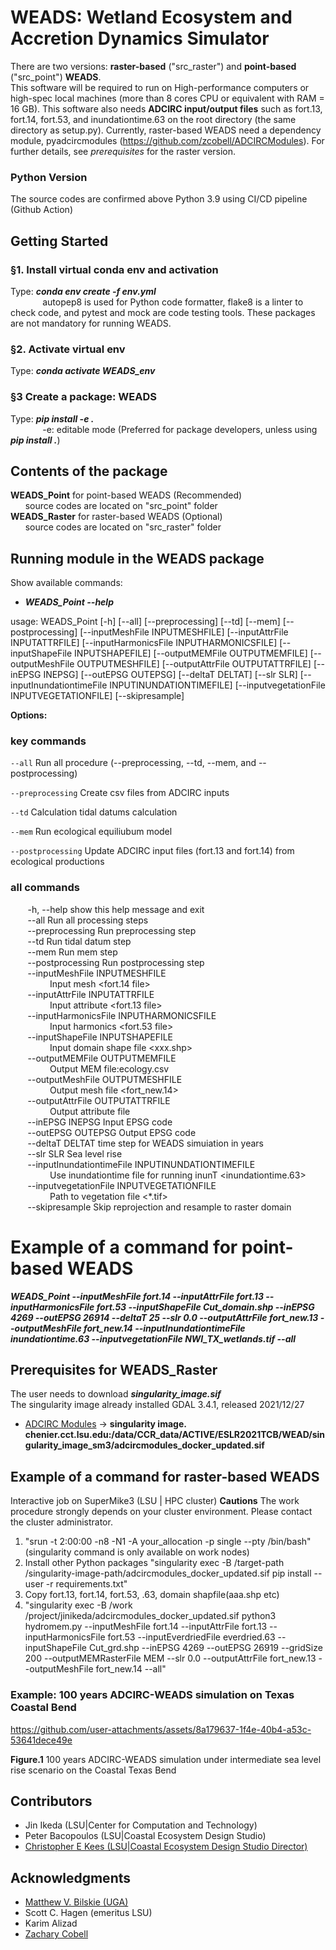 # WEADS: Wetland Ecosystem and Accretion Dynamics Simulator
There are two versions: **raster-based** ("src_raster") and **point-based** ("src_point") **WEADS**. \
This software will be required to run on High-performance computers or high-spec local machines (more than 8 cores CPU or equivalent with RAM = 16 GB).
This software also needs **ADCIRC input/output files** such as fort.13, fort.14, fort.53, and inundationtime.63 on the root directory (the same directory as setup.py).
Currently, raster-based WEADS need a dependency module, pyadcircmodules (https://github.com/zcobell/ADCIRCModules). For further details, see *prerequisites* for the raster version. 

### Python Version
The source codes are confirmed above Python 3.9 using CI/CD pipeline (Github Action)

## Getting Started

### §1. Install virtual conda env and activation
Type: ***conda env create -f env.yml*** \
&nbsp;&nbsp;&nbsp;&nbsp;&nbsp;&nbsp;&nbsp;&nbsp;&nbsp;&nbsp;&nbsp;&nbsp; autopep8 is used for Python code formatter, flake8 is a linter to check code, and pytest and mock are code testing tools. These packages are not mandatory for running WEADS.  

### §2. Activate virtual env
Type: ***conda activate WEADS_env***

### §3 Create a package: WEADS
Type: ***pip install -e .*** \
&nbsp;&nbsp;&nbsp;&nbsp;&nbsp;&nbsp;&nbsp;&nbsp;&nbsp;&nbsp;&nbsp;&nbsp; -e: editable mode (Preferred for package developers, unless using ***pip install .***)

## Contents of the package
**WEADS_Point** for point-based WEADS (Recommended) \
&nbsp;&nbsp;&nbsp;&nbsp;&nbsp;&nbsp;source codes are located on "src_point" folder \
**WEADS_Raster** for raster-based WEADS (Optional) \
&nbsp;&nbsp;&nbsp;&nbsp;&nbsp;&nbsp;source codes are located on "src_raster" folder
## Running module in the WEADS package
Show available commands: 
* ***WEADS_Point --help*** 


usage: WEADS_Point [-h] [--all] [--preprocessing] [--td] [--mem] [--postprocessing] [--inputMeshFile INPUTMESHFILE] [--inputAttrFile INPUTATTRFILE]
                   [--inputHarmonicsFile INPUTHARMONICSFILE] [--inputShapeFile INPUTSHAPEFILE] [--outputMEMFile OUTPUTMEMFILE] [--outputMeshFile OUTPUTMESHFILE]
                   [--outputAttrFile OUTPUTATTRFILE] [--inEPSG INEPSG] [--outEPSG OUTEPSG] [--deltaT DELTAT] [--slr SLR]
                   [--inputInundationtimeFile INPUTINUNDATIONTIMEFILE] [--inputvegetationFile INPUTVEGETATIONFILE] [--skipresample]

  **Options:** 

### key commands

```--all``` Run all procedure (--preprocessing, --td, --mem, and --postprocessing)

```--preprocessing``` Create csv files from ADCIRC inputs

```--td``` Calculation tidal datums calculation

```--mem``` Run ecological equiliubum model  

```--postprocessing``` Update ADCIRC input files (fort.13 and fort.14) from ecological productions 

### all commands 
&nbsp;&nbsp;&nbsp;&nbsp;&nbsp;&nbsp;     -h, --help            show this help message and exit \
&nbsp;&nbsp;&nbsp;&nbsp;&nbsp;&nbsp;     --all                 Run all processing steps \
&nbsp;&nbsp;&nbsp;&nbsp;&nbsp;&nbsp;     --preprocessing       Run preprocessing step \
&nbsp;&nbsp;&nbsp;&nbsp;&nbsp;&nbsp;     --td                  Run tidal datum step \
&nbsp;&nbsp;&nbsp;&nbsp;&nbsp;&nbsp;     --mem                 Run mem step \
&nbsp;&nbsp;&nbsp;&nbsp;&nbsp;&nbsp;     --postprocessing      Run postprocessing step \
&nbsp;&nbsp;&nbsp;&nbsp;&nbsp;&nbsp;     --inputMeshFile INPUTMESHFILE \
&nbsp;&nbsp;&nbsp;&nbsp;&nbsp;&nbsp;&nbsp;&nbsp;&nbsp;&nbsp;&nbsp;&nbsp;&nbsp;&nbsp;&nbsp;                         Input mesh <fort.14 file> \
&nbsp;&nbsp;&nbsp;&nbsp;&nbsp;&nbsp;  --inputAttrFile INPUTATTRFILE \
&nbsp;&nbsp;&nbsp;&nbsp;&nbsp;&nbsp;&nbsp;&nbsp;&nbsp;&nbsp;&nbsp;&nbsp;&nbsp;&nbsp;&nbsp;                        Input attribute <fort.13 file> \
&nbsp;&nbsp;&nbsp;&nbsp;&nbsp;&nbsp;  --inputHarmonicsFile INPUTHARMONICSFILE \
&nbsp;&nbsp;&nbsp;&nbsp;&nbsp;&nbsp;&nbsp;&nbsp;&nbsp;&nbsp;&nbsp;&nbsp;&nbsp;&nbsp;&nbsp;                        Input harmonics <fort.53 file> \
&nbsp;&nbsp;&nbsp;&nbsp;&nbsp;&nbsp;  --inputShapeFile INPUTSHAPEFILE \
&nbsp;&nbsp;&nbsp;&nbsp;&nbsp;&nbsp;&nbsp;&nbsp;&nbsp;&nbsp;&nbsp;&nbsp;&nbsp;&nbsp;&nbsp;                        Input domain shape file <xxx.shp> \
&nbsp;&nbsp;&nbsp;&nbsp;&nbsp;&nbsp;  --outputMEMFile OUTPUTMEMFILE \
&nbsp;&nbsp;&nbsp;&nbsp;&nbsp;&nbsp;&nbsp;&nbsp;&nbsp;&nbsp;&nbsp;&nbsp;&nbsp;&nbsp;&nbsp;                        Output MEM file:ecology.csv \
&nbsp;&nbsp;&nbsp;&nbsp;&nbsp;&nbsp;  --outputMeshFile OUTPUTMESHFILE \
&nbsp;&nbsp;&nbsp;&nbsp;&nbsp;&nbsp;&nbsp;&nbsp;&nbsp;&nbsp;&nbsp;&nbsp;&nbsp;&nbsp;&nbsp;                        Output mesh file <fort_new.14> \
&nbsp;&nbsp;&nbsp;&nbsp;&nbsp;&nbsp;  --outputAttrFile OUTPUTATTRFILE \
&nbsp;&nbsp;&nbsp;&nbsp;&nbsp;&nbsp;&nbsp;&nbsp;&nbsp;&nbsp;&nbsp;&nbsp;&nbsp;&nbsp;&nbsp;                        Output attribute file \
&nbsp;&nbsp;&nbsp;&nbsp;&nbsp;&nbsp;  --inEPSG INEPSG       Input EPSG code <inEPSGCode> \
&nbsp;&nbsp;&nbsp;&nbsp;&nbsp;&nbsp;  --outEPSG OUTEPSG     Output EPSG code <outEPSGCode> \
&nbsp;&nbsp;&nbsp;&nbsp;&nbsp;&nbsp;  --deltaT DELTAT       time step for WEADS simuiation in years \
&nbsp;&nbsp;&nbsp;&nbsp;&nbsp;&nbsp;  --slr SLR             Sea level rise \
&nbsp;&nbsp;&nbsp;&nbsp;&nbsp;&nbsp;  --inputInundationtimeFile INPUTINUNDATIONTIMEFILE \
&nbsp;&nbsp;&nbsp;&nbsp;&nbsp;&nbsp;&nbsp;&nbsp;&nbsp;&nbsp;&nbsp;&nbsp;&nbsp;&nbsp;&nbsp;                        Use inundationtime file for running inunT <inundationtime.63> \
&nbsp;&nbsp;&nbsp;&nbsp;&nbsp;&nbsp;  --inputvegetationFile INPUTVEGETATIONFILE \
&nbsp;&nbsp;&nbsp;&nbsp;&nbsp;&nbsp;&nbsp;&nbsp;&nbsp;&nbsp;&nbsp;&nbsp;&nbsp;&nbsp;&nbsp;                        Path to vegetation file <*.tif> \
&nbsp;&nbsp;&nbsp;&nbsp;&nbsp;&nbsp;  --skipresample        Skip reprojection and resample to raster domain 

# Example of a command for point-based WEADS 
***WEADS_Point --inputMeshFile fort.14 --inputAttrFile fort.13 --inputHarmonicsFile fort.53 --inputShapeFile Cut_domain.shp --inEPSG 4269 --outEPSG 26914 --deltaT 25 --slr 0.0 --outputAttrFile fort_new.13 --outputMeshFile fort_new.14 --inputInundationtimeFile inundationtime.63 --inputvegetationFile NWI_TX_wetlands.tif --all***

## Prerequisites for WEADS_Raster
The user needs to download ***singularity_image.sif*** \
The singularity image already installed GDAL 3.4.1, released 2021/12/27

* [ADCIRC Modules](https://github.com/zcobell/ADCIRCModules) -> **singularity image. chenier.cct.lsu.edu:/data/CCR_data/ACTIVE/ESLR2021TCB/WEAD/singularity_image_sm3/adcircmodules_docker_updated.sif**

## Example of a command for raster-based WEADS
Interactive job on SuperMike3 (LSU | HPC cluster) **Cautions** The work procedure strongly depends on your cluster environment. Please contact the cluster administrator.

1. "srun -t 2:00:00 -n8 -N1 -A your_allocation -p single --pty /bin/bash" (singularity command is only available on work nodes)
2. Install other Python packages "singularity exec -B /target-path /singularity-image-path/adcircmodules_docker_updated.sif pip install --user -r requirements.txt" 
3. Copy fort.13, fort.14, fort.53, .63, domain shapfile(aaa.shp etc)
7. "singularity exec -B /work /project/jinikeda/adcircmodules_docker_updated.sif python3 hydromem.py --inputMeshFile fort.14 --inputAttrFile fort.13 --inputHarmonicsFile fort.53 --inputEverdriedFile everdried.63 --inputShapeFile Cut_grd.shp --inEPSG 4269 --outEPSG 26919 --gridSize 200 --outputMEMRasterFile MEM --slr 0.0 --outputAttrFile fort_new.13 --outputMeshFile fort_new.14 --all"

### Example: 100 years ADCIRC-WEADS simulation on Texas Coastal Bend 

https://github.com/user-attachments/assets/8a179637-1f4e-40b4-a53c-53641dece49e
<p style="text-align: left;"><strong>Figure.1</strong> 100 years ADCIRC-WEADS simulation under intermediate sea level rise scenario on the Coastal Texas Bend</p>

## Contributors
* Jin Ikeda (LSU|Center for Computation and Technology)
* Peter Bacopoulos (LSU|Coastal Ecosystem Design Studio)
* [Christopher E Kees (LSU|Coastal Ecosystem Design Studio Director)](https://www.lsu.edu/ceds/) 

## Acknowledgments
* [Matthew V. Bilskie (UGA)](https://coast.engr.uga.edu/)
* Scott C. Hagen (emeritus LSU)
* Karim Alizad
* [Zachary Cobell](https://thewaterinstitute.org/our-team/zachary-cobell)
